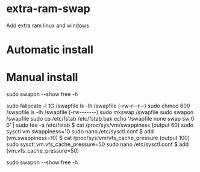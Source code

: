 # extra-ram-swap
Add extra ram linux and windows

# Automatic install

# Manual install
sudo swapon --show
free -h

sudo fallocate -l 1G /swapfile
ls -lh /swapfile (-rw-r--r--)
sudo chmod 600 /swapfile
ls -lh /swapfile (-rw-------)
sudo mkswap /swapfile
sudo swapon /swapfile
sudo cp /etc/fstab /etc/fstab.bak
echo '/swapfile none swap sw 0 0' | sudo tee -a /etc/fstab
$ cat /proc/sys/vm/swappiness (output 60)
sudo sysctl vm.swappiness=10
sudo nano /etc/sysctl.conf
$ add (vm.swappiness=10)
$ cat /proc/sys/vm/vfs_cache_pressure (output 100)
sudo sysctl vm.vfs_cache_pressure=50
sudo nano /etc/sysctl.conf
$ add (vm.vfs_cache_pressure=50)

sudo swapon --show
free -h

